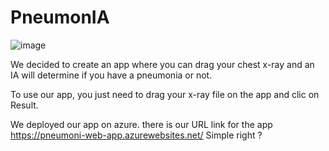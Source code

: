 # PneumonIA
![image](https://user-images.githubusercontent.com/73843125/197622875-a2584a4b-03cd-49fc-896e-0c536729d1bc.png)

We decided to create an app where you can drag your chest x-ray and an IA will determine if you have a pneumonia or not.  

To use our app, you just need to drag your x-ray file on the app and clic on Result. 



We deployed our app on azure. there is our URL link for the app https://pneumoni-web-app.azurewebsites.net/
Simple right ?
